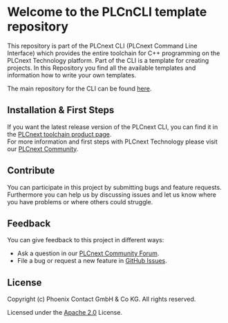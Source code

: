# Welcome to the PLCnCLI template repository

This repository is part of the PLCnext CLI (PLCnext Command Line Interface) which provides the entire toolchain for C++ programming on the PLCnext Technology platform. Part of the CLI is a template for creating projects. In this Repository you find all the available templates and information how to write your own templates.

The main repository for the CLI can be found [here](https://github.com/PLCnext/PLCnext_CLI).

## Installation & First Steps

If you want the latest release version of the PLCnext CLI, you can find it in the [PLCnext toolchain product page](https://www.phoenixcontact.com/qr/1639782).<br/>
For more information and first steps with PLCnext Technology please visit our [PLCnext Community](https://www.plcnext-community.net/infocenter/programming/plcnext-programming_introduction).

## Contribute

You can participate in this project by submitting bugs and feature requests.<br/>
Furthermore you can help us by discussing issues and let us know where you have problems or where others could struggle.

## Feedback

You can give feedback to this project in different ways:

- Ask a question in our [PLCnext Community Forum](https://www.plcnext-community.net/forum).
- File a bug or request a new feature in [GitHub Issues](https://github.com/PLCnext/PLCnext_CLI_Templates/issues).


## License

Copyright (c) Phoenix Contact GmbH & Co KG. All rights reserved.<br/>

Licensed under the [Apache 2.0](LICENSE) License.